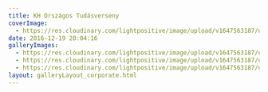```yaml
---
title: KH Országos Tudásverseny
coverImage:
  - https://res.cloudinary.com/lightpositive/image/upload/v1647563187/uploads/KH%20Orsz%C3%A1gos%20Tud%C3%A1sverseny/Kh-vallalati-rendezveny4.jpg
date: 2016-12-19 20:04:16
galleryImages: 
  - https://res.cloudinary.com/lightpositive/image/upload/v1647563187/uploads/KH%20Orsz%C3%A1gos%20Tud%C3%A1sverseny/Kh-vallalati-rendezveny2.jpg
  - https://res.cloudinary.com/lightpositive/image/upload/v1647563187/uploads/KH%20Orsz%C3%A1gos%20Tud%C3%A1sverseny/Kh-vallalati-rendezveny3.jpg
  - https://res.cloudinary.com/lightpositive/image/upload/v1647563187/uploads/KH%20Orsz%C3%A1gos%20Tud%C3%A1sverseny/Kh-vallalati-rendezveny4.jpg
layout: galleryLayout_corporate.html
---
```

